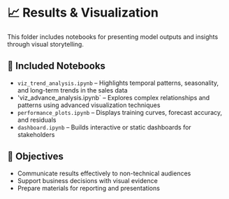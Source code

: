 # 📈 Results & Visualization

This folder includes notebooks for presenting model outputs and insights through visual storytelling.

## 📓 Included Notebooks
- `viz_trend_analysis.ipynb` – Highlights temporal patterns, seasonality, and long-term trends in the sales data
- 'viz_advance_analysis.ipynb` – Explores complex relationships and patterns using advanced visualization techniques
- `performance_plots.ipynb` – Displays training curves, forecast accuracy, and residuals  
- `dashboard.ipynb` – Builds interactive or static dashboards for stakeholders

## 🎯 Objectives
- Communicate results effectively to non-technical audiences  
- Support business decisions with visual evidence  
- Prepare materials for reporting and presentations
